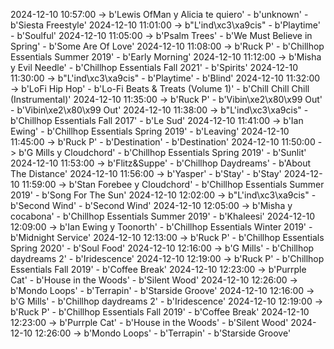 2024-12-10 10:57:00 -> b'Lewis OfMan y Alicia te quiero' - b'unknown' - b'Siesta Freestyle'
2024-12-10 11:01:00 -> b"L'ind\xc3\xa9cis" - b'Playtime' - b'Soulful'
2024-12-10 11:05:00 -> b'Psalm Trees' - b'We Must Believe in Spring' - b'Some Are Of Love'
2024-12-10 11:08:00 -> b'Ruck P' - b'Chillhop Essentials Summer 2019' - b'Early Morning'
2024-12-10 11:12:00 -> b'Misha y Evil Needle' - b'Chillhop Essentials Fall 2021' - b'Spirits'
2024-12-10 11:30:00 -> b"L'ind\xc3\xa9cis" - b'Playtime' - b'Blind'
2024-12-10 11:32:00 -> b'LoFi Hip Hop' - b'Lo-Fi Beats & Treats (Volume 1)' - b'Chill Chill Chill (Instrumental)'
2024-12-10 11:35:00 -> b'Ruck P' - b'Vibin\xe2\x80\x99 Out' - b'Vibin\xe2\x80\x99 Out'
2024-12-10 11:38:00 -> b"L'ind\xc3\xa9cis" - b'Chillhop Essentials Fall 2017' - b'Le Sud'
2024-12-10 11:41:00 -> b'Ian Ewing' - b'Chillhop Essentials Spring 2019' - b'Leaving'
2024-12-10 11:45:00 -> b'Ruck P' - b'Destination' - b'Destination'
2024-12-10 11:50:00 -> b'G Mills y Cloudchord' - b'Chillhop Essentials Spring 2019' - b'Sunlit'
2024-12-10 11:53:00 -> b'Flitz&Suppe' - b'Chillhop Daydreams' - b'About The Distance'
2024-12-10 11:56:00 -> b'Yasper' - b'Stay' - b'Stay'
2024-12-10 11:59:00 -> b'Stan Forebee y Cloudchord' - b'Chillhop Essentials Summer 2019' - b'Song For The Sun'
2024-12-10 12:02:00 -> b"L'ind\xc3\xa9cis" - b'Second Wind' - b'Second Wind'
2024-12-10 12:05:00 -> b'Misha y cocabona' - b'Chillhop Essentials Summer 2019' - b'Khaleesi'
2024-12-10 12:09:00 -> b'Ian Ewing y Toonorth' - b'Chillhop Essentials Winter 2019' - b'Midnight Service'
2024-12-10 12:13:00 -> b'Ruck P' - b'Chillhop Essentials Spring 2020' - b'Soul Food'
2024-12-10 12:16:00 -> b'G Mills' - b'Chillhop daydreams 2' - b'Iridescence'
2024-12-10 12:19:00 -> b'Ruck P' - b'Chillhop Essentials Fall 2019' - b'Coffee Break'
2024-12-10 12:23:00 -> b'Purrple Cat' - b'House in the Woods' - b'Silent Wood'
2024-12-10 12:26:00 -> b'Mondo Loops' - b'Terrapin' - b'Starside Groove'
2024-12-10 12:16:00 -> b'G Mills' - b'Chillhop daydreams 2' - b'Iridescence'
2024-12-10 12:19:00 -> b'Ruck P' - b'Chillhop Essentials Fall 2019' - b'Coffee Break'
2024-12-10 12:23:00 -> b'Purrple Cat' - b'House in the Woods' - b'Silent Wood'
2024-12-10 12:26:00 -> b'Mondo Loops' - b'Terrapin' - b'Starside Groove'

